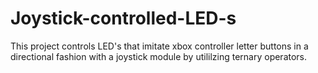 # Joystick-controlled-LED-s
This project controls LED's that imitate xbox controller letter buttons in a directional fashion with a joystick module by utililzing ternary operators.
